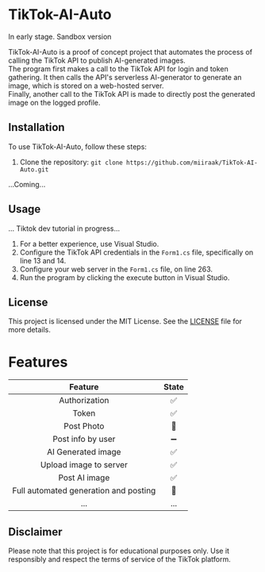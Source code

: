 # TikTok-AI-Auto
In early stage. Sandbox version <br>

TikTok-AI-Auto is a proof of concept project that automates the process of calling the TikTok API to publish AI-generated images. <br> The program first makes a call to the TikTok API for login and token gathering. It then calls the API's serverless AI-generator to generate an image, which is stored on a web-hosted server. <br> Finally, another call to the TikTok API is made to directly post the generated image on the logged profile.

## Installation

To use TikTok-AI-Auto, follow these steps:

1. Clone the repository: `git clone https://github.com/miiraak/TikTok-AI-Auto.git`

...Coming...

## Usage

... Tiktok dev tutorial in progress...

1. For a better experience, use Visual Studio.
2. Configure the TikTok API credentials in the `Form1.cs` file, specifically on line 13 and 14.
3. Configure your web server in the `Form1.cs` file, on line 263.
4. Run the program by clicking the execute button in Visual Studio.

## License

This project is licensed under the MIT License. See the [LICENSE](https://github.com/Miiraak/TikTok-AI-Auto/blob/master/LICENSE.txt) file for more details.

# Features 
| Feature | State |
|:-------:|:----:|
| Authorization | ✅ |
| Token | ✅ |
| Post Photo | 🔴 |
| Post info by user | ➖ |
| AI Generated image | ✅ |
| Upload image to server | ✅ |
| Post AI image | ✅ |
| Full automated generation and posting| 🔴 |
| ... | ... |

## Disclaimer

Please note that this project is for educational purposes only. Use it responsibly and respect the terms of service of the TikTok platform.


